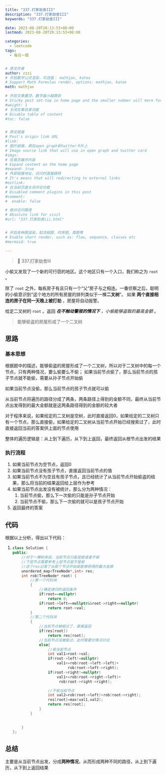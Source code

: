 ```yaml
---
title: "337.打家劫舍III"
description: "337.打家劫舍III"
keywords: "337.打家劫舍III"

date: 2023-08-20T20:13:53+08:00
lastmod: 2023-08-20T20:13:53+08:00

categories:
  - leetcode
tags:
  - 每日一题


# 原文作者
author: zzzi
# 开启数学公式渲染，可选值： mathjax, katex
# Support Math Formulas render, options: mathjax, katex
math: mathjax

# 开启文章置顶，数字越小越靠前
# Sticky post set-top in home page and the smaller nubmer will more forward.
#weight: 1
# 关闭文章目录功能
# Disable table of content
#toc: false


# 原文链接
# Post's origin link URL
#link:
# 图片链接，用在open graph和twitter卡片上
# Image source link that will use in open graph and twitter card
#imgs:
# 在首页展开内容
# Expand content on the home page
#expand: true
# 外部链接地址，访问时直接跳转
# It's means that will redirecting to external links
#extlink:
# 在当前页面关闭评论功能
# Disabled comment plugins in this post
#comment:
#  enable: false

# 绝对访问路径
# Absolute link for visit
#url: "337.打家劫舍iii.html"


# 开启各种图渲染，如流程图、时序图、类图等
# Enable chart render, such as: flow, sequence, classes etc
#mermaid: true

---
```


>🤡 337.打家劫舍III

小偷又发现了一个新的可行窃的地区。这个地区只有一个入口，我们称之为 `root` 。

除了 `root` 之外，每栋房子有且只有一个“父“房子与之相连。一番侦察之后，聪明的小偷意识到“这个地方的所有房屋的排列类似于一棵**二叉树**”。 如果 **两个直接相连的房子在同一天晚上被打劫** ，房屋将自动报警。

给定二叉树的 `root` 。返回 ***在不触动警报的情况下** ，小偷能够盗取的最高金额* 。

> 能够偷盗的房屋形成了一个二叉树

<!--more-->

## 思路

### 基本思想

根据题中的描述，能够偷盗的房屋形成了一个二叉树，所以对于二叉树中的每一个节点，只有两种情况，要么偷要么不偷；
如果当前节点偷了，那么当前节点的孩子节点就不能偷，需要从孙子节点开始偷

如果当前节点没偷，那么当前节点的孩子节点就可以偷

从当前节点将遍历的路径分成了两条，两条路径上得到的金额不同，最终从当前节点出发得到的最大金额就是这两条路径得到的金额的较大者

对于程序来说，如果给定的二叉树是空树，此时直接返回0，如果给定的二叉树只有一个节点，那么直接偷，如果给定的二叉树从当前节点开始已经搜索过了，此时直接返回当前的答案供上面的节点使用

整体的遍历逻辑是：从上到下遍历，从下到上返回，最终返回从根节点出发的结果

### 执行流程

1. 如果当前节点为空节点，返回0
2. 如果当前节点没有孩子节点，直接返回当前节点的值
3. 如果当前节点不为空且有孩子节点，且已经统计了从当前节点开始偷盗的结果，那么将当前的结果返回给上层作为参考
4. 如果当前节点出发没有被统计，那么分为两种情况：
   1. 当前节点偷，那么下一次偷的只能是孙子节点开始
   2. 当前节点不偷，那么下一次偷的就可以是孩子节点开始
5. 返回最终的答案

## 代码

根据以上分析，得出以下代码：

1. ```c++
   class Solution {
   public: 
       //对于一棵树来说，当前节点只能是偷或者不偷
       //下层节点需要参考上层节点是不是偷
       //这个res记录了从那个节点开始偷能够获得的最大金额
       unordered_map<TreeNode*,int> res;
       int rob(TreeNode* root) {
           //第一个代码块
           {
               //确定递归的返回条件
               if(root==nullptr)
                   return 0;
               if(root->left==nullptr&&root->right==nullptr)
                   return root->val;
           }
           //第二个代码块
           {
               //当前节点被偷过了，直接返回
               if(res[root])
                   return res[root];
               //当前节点没被偷过，此时需要分情况讨论
               else{
                   //偷当前节点
                   int val1=root->val;
                   if(root->left!=nullptr)        
                       val1+=rob(root->left->left)+
                       		rob(root->left->right);
                   if(root->right!=nullptr)
                       val1+=rob(root->right->left)+
                       	rob(root->right->right);
   
                   //不偷当前节点
                   int val2=rob(root->left)+rob(root->right);
                   res[root]=max(val1,val2);
                   return res[root];
               }
           }
               
           
       }
   };
   ```

## 总结

主要是从当前节点出发，分成**两种情况**，从而形成两种不同的路径，从上到下遍历，从下到上返回结果

